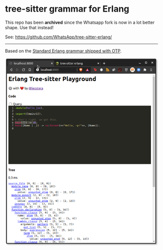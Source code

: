 # tree-sitter grammar for Erlang

This repo has been **archived** since the Whatsapp fork is now in a lot better shape. Use that instead!

See: https://github.com/WhatsApp/tree-sitter-erlang/

---

Based on the [Standard Erlang grammar shipped with
OTP](https://github.com/erlang/otp/blob/master/lib/stdlib/src/erl_parse.yrl).

![](./docs/playground.png)
